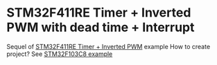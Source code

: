 # STM32F411RE Timer + Inverted PWM with dead time + Interrupt
Sequel of [STM32F411RE Timer + Inverted PWM](https://github.com/teterevlev/STM32_No_HAL/tree/main/Examples/stm32f411re_Timer%2BPWM%2BDeadTime) example
How to create project? See [STM32F103C8 example](https://github.com/teterevlev/STM32_No_HAL/tree/main/Examples/stm32f103_blink)

